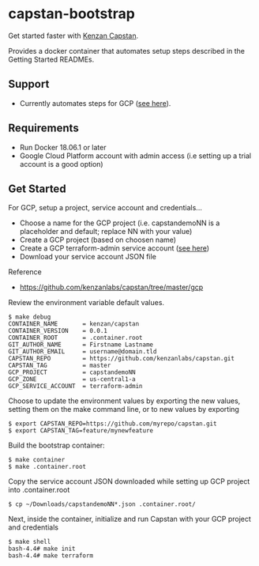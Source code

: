 # capstan-bootstrap

Get started faster with [Kenzan Capstan](https://github.com/kenzanlabs/capstan).

Provides a docker container that automates setup steps described in the Getting Started READMEs.

## Support

* Currently automates steps for GCP ([see here](https://github.com/kenzanlabs/capstan/tree/master/gcp)).

## Requirements

* Run Docker 18.06.1 or later
* Google Cloud Platform account with admin access (i.e setting up a trial account is a good option)

## Get Started

For GCP, setup a project, service account and credentials...

* Choose a name for the GCP project (i.e. capstandemoNN is a placeholder and default; replace NN with your value)
* Create a GCP project (based on choosen name)
* Create a GCP terraform-admin service account ([see here](https://github.com/kenzanlabs/capstan/tree/master/gcp)) 
* Download your service account JSON file

Reference

* https://github.com/kenzanlabs/capstan/tree/master/gcp

Review the environment variable default values.

```
$ make debug
CONTAINER_NAME       = kenzan/capstan
CONTAINER_VERSION    = 0.0.1
CONTAINER_ROOT       = .container.root
GIT_AUTHOR_NAME      = Firstname Lastname
GIT_AUTHOR_EMAIL     = username@domain.tld
CAPSTAN_REPO         = https://github.com/kenzanlabs/capstan.git
CAPSTAN_TAG          = master
GCP_PROJECT          = capstandemoNN
GCP_ZONE             = us-central1-a
GCP_SERVICE_ACCOUNT  = terraform-admin
```

Choose to update the environment values by exporting the new values, setting them on the make command line, or to new values by exporting

```
$ export CAPSTAN_REPO=https://github.com/myrepo/capstan.git
$ export CAPSTAN_TAG=feature/mynewfeature
```

Build the bootstrap container:

```
$ make container
$ make .container.root
```

Copy the service account JSON downloaded while setting up GCP project into .container.root

```
$ cp ~/Downloads/capstandemoNN*.json .container.root/
```

Next, inside the container, initialize and run Capstan with your GCP project and credentials

```
$ make shell
bash-4.4# make init
bash-4.4# make terraform
```
